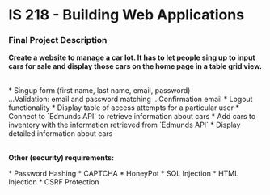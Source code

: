 # IS 218 - Building Web Applications

<h3>Final Project Description</h3>
<p><b>
  Create a website to manage a car lot. It has to let people sing up to input cars
  for sale and display those cars on the home page in a table grid view.
</b></p><br />
* Singup form (first name, last name, email, password) <br />
...Validation: email and password matching
...Confirmation email
* Logout functionality
* Display table of access attempts for a particular user
* Connect to `Edmunds API` to retrieve information about cars
* Add cars to inventory with the information retrieved from `Edmunds API`
* Display detailed information about cars <br /><br />

<p><b>Other (security) requirements:</b></p>
* Password Hashing
* CAPTCHA
* HoneyPot
* SQL Injection
* HTML Injection
* CSRF Protection 
